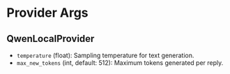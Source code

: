 # Provider Args

## QwenLocalProvider
- `temperature` (float): Sampling temperature for text generation.
- `max_new_tokens` (int, default: 512): Maximum tokens generated per reply.
